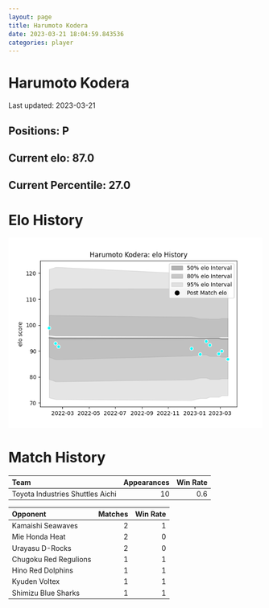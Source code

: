 ```yaml
---  
layout: page  
title: Harumoto Kodera  
date: 2023-03-21 18:04:59.843536  
categories: player  
---
```

# Harumoto Kodera


Last updated: 2023-03-21
## Positions: P

## Current elo: 87.0

## Current Percentile: 27.0

# Elo History


![elo history](history_HarumotoKodera.png)
# Match History


| Team                             |   Appearances |   Win Rate |
|:---------------------------------|--------------:|-----------:|
| Toyota Industries Shuttles Aichi |            10 |        0.6 |

| Opponent              |   Matches |   Win Rate |
|:----------------------|----------:|-----------:|
| Kamaishi Seawaves     |         2 |          1 |
| Mie Honda Heat        |         2 |          0 |
| Urayasu D-Rocks       |         2 |          0 |
| Chugoku Red Regulions |         1 |          1 |
| Hino Red Dolphins     |         1 |          1 |
| Kyuden Voltex         |         1 |          1 |
| Shimizu Blue Sharks   |         1 |          1 |